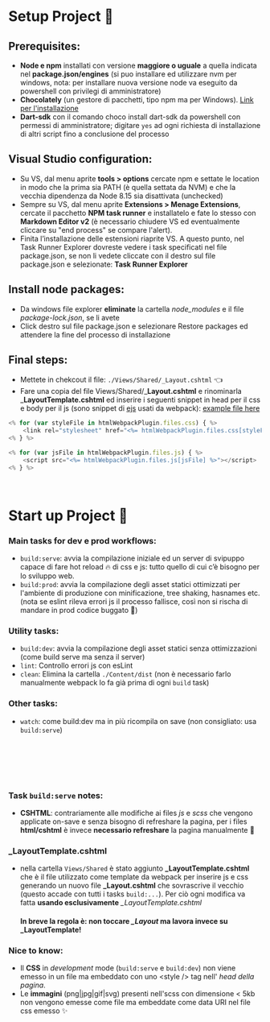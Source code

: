# Setup Project  🚧

## __Prerequisites__:

- __Node e npm__ installati con versione __maggiore o uguale__ a quella indicata nel __package.json/engines__ (si puo installare ed utilizzare nvm per windows, nota: per installare nuova versione node va eseguito da powershell con privilegi di amministratore)
- __Chocolately__ (un gestore di pacchetti, tipo npm ma per Windows). [Link per l'installazione](https://chocolatey.org/install)
- __Dart-sdk__ con il comando choco install dart-sdk  da powershell con permessi di amministratore; digitare `yes` ad ogni richiesta di installazione di altri script fino a conclusione del processo

## __Visual Studio configuration__:

- Su VS, dal menu aprite __tools > options__ cercate npm e settate le location in modo che la prima sia PATH (è quella settata da NVM) e che la vecchia dipendenza da Node 8.15 sia disattivata (unchecked)
- Sempre su VS, dal menu aprite __Extensions > Menage Extensions__, cercate il pacchetto __NPM task runner__ e installatelo e fate lo stesso con __Markdown Editor v2__ (è necessario chiudere VS ed eventualmente cliccare su "end process" se compare l'alert).
- Finita l’installazione delle estensioni riaprite VS. A questo punto, nel Task Runner Explorer dovreste vedere i task specificati nel file package.json, se non li vedete cliccate con il destro sul file package.json e selezionate: __Task Runner Explorer__

## __Install node packages__:
- Da windows file explorer __eliminate__ la cartella _node_modules_ e il file _package-lock.json_, se li avete
- Click destro sul file package.json e selezionare Restore packages ed attendere la fine del processo di installazione

## __Final steps__:
- Mettete in chekcout il file: `./Views/Shared/_Layout.cshtml` 👈
- Fare una copia del file Views/Shared/___Layout.cshtml__ e rinominarla ___LayoutTemplate.cshtml__ ed inserire i seguenti snippet in head per il css e body per il js (sono snippet di [ejs](https://ejs.co/) usati da webpack): [example file here](https://github.com/DavOnGit/webpack-dotnet-kapus/blob/main/_LayoutTemplateExample.cshtml)

```js
<% for (var styleFile in htmlWebpackPlugin.files.css) { %>
    <link rel="stylesheet" href="<%= htmlWebpackPlugin.files.css[styleFile] %>" />
<% } %>
```

```js
<% for (var jsFile in htmlWebpackPlugin.files.js) { %>
    <script src="<%= htmlWebpackPlugin.files.js[jsFile] %>"></script>
<% } %>
```

&nbsp;

# Start up Project 🚀

### Main tasks for dev e prod workflows:
- `build:serve`: avvia la compilazione iniziale ed un server di svipuppo capace di fare hot reload 🔥 di css e js: tutto quello di cui c’è bisogno per lo sviluppo web.
- `build:prod`: avvia la compilazione degli asset statici ottimizzati per l'ambiente di produzione con minificazione, tree shaking, hasnames etc. (nota se eslint rileva errori js il processo fallisce, così non si rischa di mandare in prod codice buggato 🐛)

### Utility tasks:
- `build:dev`: avvia la compilazione degli asset statici senza ottimizzazioni (come build serve ma senza il server)
- `lint`: Controllo errori js con esLint
- `clean`: Elimina la cartella `./Content/dist` (non è necessario farlo manualmente webpack lo fa già prima di ogni `build` task)

### Other tasks:
- `watch`: come build:dev ma in più ricompila on save (non consigliato: usa `build:serve`)

&nbsp;
------
&nbsp;

### Task `build:serve` notes:

- __CSHTML__: contrariamente alle modifiche ai files _js_ e _scss_ che vengono applicate on-save e senza bisogno di refreshare la pagina, per i files __html/cshtml__ è invece __necessario refreshare__ la pagina manualmente 🚴️


### **_LayoutTemplate.cshtml**
- nella cartella `Views/Shared` è stato aggiunto **_LayoutTemplate.cshtml** che è il file utilizzato come template da webpack per inserire js e css generando un nuovo file **_Layout.cshtml** che sovrascrive il vecchio (questo accade con tutti i tasks `build:...`). Per ciò ogni modifica va fatta __usando esclusivamente__ *_LayoutTemplate.cshtml*

    #### In breve la regola è: __non toccare__ *_Layout* ma lavora invece su **_LayoutTemplate**!

### __Nice to know__:
- Il __CSS__ in _development_ mode (`build:serve` e `build:dev`) non viene emesso in un file ma embeddato con uno \<style /\> tag nell' _head della pagina_.
- Le __immagini__ (png|jpg|gif|svg) presenti nell'scss con dimensione < 5kb non vengono emesse come file ma embeddate come data URI nel file css emesso ✨
